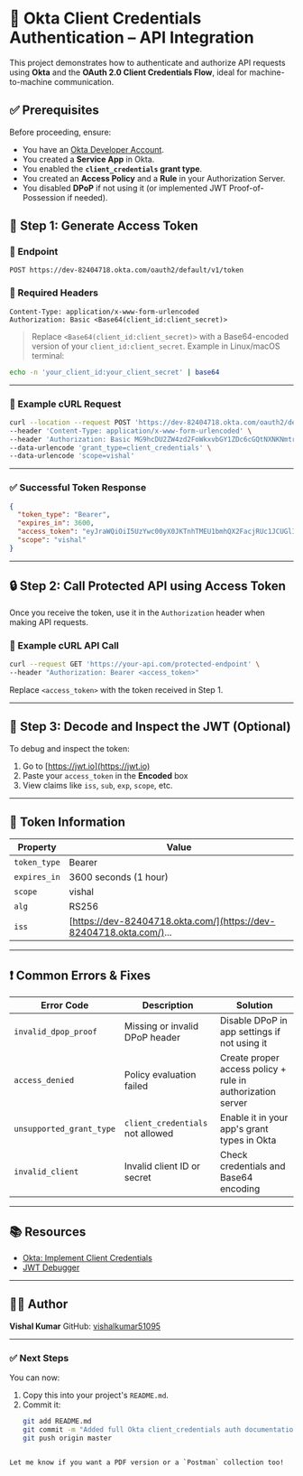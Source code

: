 # 🔐 Okta Client Credentials Authentication – API Integration

This project demonstrates how to authenticate and authorize API requests using **Okta** and the **OAuth 2.0 Client Credentials Flow**, ideal for machine-to-machine communication.


## ✅ Prerequisites

Before proceeding, ensure:

- You have an [Okta Developer Account](https://developer.okta.com/).
- You created a **Service App** in Okta.
- You enabled the **`client_credentials` grant type**.
- You created an **Access Policy** and a **Rule** in your Authorization Server.
- You disabled **DPoP** if not using it (or implemented JWT Proof-of-Possession if needed).

## 🔑 Step 1: Generate Access Token

### 🔗 Endpoint

```http
POST https://dev-82404718.okta.com/oauth2/default/v1/token
````

### 🔐 Required Headers

```http
Content-Type: application/x-www-form-urlencoded
Authorization: Basic <Base64(client_id:client_secret)>
```

> Replace `<Base64(client_id:client_secret)>` with a Base64-encoded version of your `client_id:client_secret`.
> Example in Linux/macOS terminal:

```bash
echo -n 'your_client_id:your_client_secret' | base64
```

---

### 🧾 Example cURL Request

```bash
curl --location --request POST 'https://dev-82404718.okta.com/oauth2/default/v1/token' \
--header 'Content-Type: application/x-www-form-urlencoded' \
--header 'Authorization: Basic MG9hcDU2ZW4zd2FoWkxvbGY1ZDc6cGQtNXNKNmtrUlFpR1E0TlptcnNUY1FfQjZRZUEwZ0V4MnZBLUNEWC1zaXBuS0hKZElZcGF0Q0tWcmc2RV9JVQ==' \
--data-urlencode 'grant_type=client_credentials' \
--data-urlencode 'scope=vishal'
```

---

### ✅ Successful Token Response

```json
{
  "token_type": "Bearer",
  "expires_in": 3600,
  "access_token": "eyJraWQiOiI5UzYwc00yX0JKTnhTMEU1bmhQX2FacjRUc1JCUGlIeG9EMlhLN3NPQlQwIiwiYWxnIjoiUlMyNTYifQ.eyJ2ZXIiOjEsImp0aSI6IkFULkI4QmRTNmMxSHg3dkxEbWtVczJEamExVXEwazhfUEVYdDNHckZJU05sY28iLCJpc3MiOiJodHRwczovL2Rldi04MjQwNDcxOC5va3RhLmNvbS9vYXV0aDIvZGVmYXVsdCIsImF1ZCI6ImFwaTovL2RlZmF1bHQiLCJpYXQiOjE3NDk3MTc2MzAsImV4cCI6MTc0OTcyMTIzMCwiY2lkIjoiMG9hcDU2ZW4zd2FoWkxvbGY1ZDciLCJzY3AiOlsidmlzaGFsIl0sInN1YiI6IjBvYXA1NmVuM3dhaFpMb2xmNWQ3In0.MSkxs-H3n6GX3nwba_bL2sqBDuMCV0pOlzSEe0Pu1OwW_F5Kzm_vEh-kcKAyufcbPY4KamwCqNLZyWy8DJio5_Dv3kOh8qS9Al-r-lemrWl92gd607tn59bmeqiuY_lmi-H2hvn8kXIQGZY8jKgjZcoQ8YN_2pm3cip0eZdzF05Ov9aXXQeBqyx0XZWt3o3TrrUtMWmFJg3WzQsbp_b4JScBv2FdE7QACi4xTJ0153tXJhirZUVsDILWSK-cKB7gWOs4Nazv9v4slm21ZTN5Ia0-uzUQMCsN__0f5W_RJAtpzt079BVgX6nRewfdBkPoXfR9Yqi-rw5AuIjn_asUWg",
  "scope": "vishal"
}
```

---

## 🔒 Step 2: Call Protected API using Access Token

Once you receive the token, use it in the `Authorization` header when making API requests.

### 🔗 Example cURL API Call

```bash
curl --request GET 'https://your-api.com/protected-endpoint' \
--header "Authorization: Bearer <access_token>"
```

Replace `<access_token>` with the token received in Step 1.

---

## 🧪 Step 3: Decode and Inspect the JWT (Optional)

To debug and inspect the token:

1. Go to [https://jwt.io](https://jwt.io)
2. Paste your `access_token` in the **Encoded** box
3. View claims like `iss`, `sub`, `exp`, `scope`, etc.

---

## 🔁 Token Information

| Property     | Value                                                               |
| ------------ | ------------------------------------------------------------------- |
| `token_type` | Bearer                                                              |
| `expires_in` | 3600 seconds (1 hour)                                               |
| `scope`      | vishal                                                              |
| `alg`        | RS256                                                               |
| `iss`        | [https://dev-82404718.okta.com/](https://dev-82404718.okta.com/)... |

---

## ❗ Common Errors & Fixes

| Error Code               | Description                      | Solution                                                   |
| ------------------------ | -------------------------------- | ---------------------------------------------------------- |
| `invalid_dpop_proof`     | Missing or invalid DPoP header   | Disable DPoP in app settings if not using it               |
| `access_denied`          | Policy evaluation failed         | Create proper access policy + rule in authorization server |
| `unsupported_grant_type` | `client_credentials` not allowed | Enable it in your app's grant types in Okta                |
| `invalid_client`         | Invalid client ID or secret      | Check credentials and Base64 encoding                      |

---

## 📚 Resources

* [Okta: Implement Client Credentials](https://developer.okta.com/docs/guides/implement-client-creds/)
* [JWT Debugger](https://jwt.io/)

---

## 👨‍💻 Author

**Vishal Kumar**
GitHub: [vishalkumar51095](https://github.com/vishalkumar51095)

---


### ✅ Next Steps

You can now:

1. Copy this into your project's `README.md`.
2. Commit it:
   ```bash
   git add README.md
   git commit -m "Added full Okta client_credentials auth documentation"
   git push origin master
````

Let me know if you want a PDF version or a `Postman` collection too!
